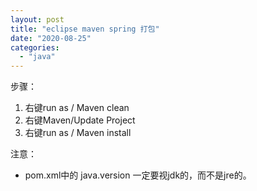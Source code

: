 ```yaml
---
layout: post
title: "eclipse maven spring 打包"
date: "2020-08-25"
categories: 
  - "java"
---
```


步骤：

1. 右键run as / Maven clean
2. 右键Maven/Update Project
3. 右键run as / Maven install

注意：

- pom.xml中的 java.version 一定要视jdk的，而不是jre的。
